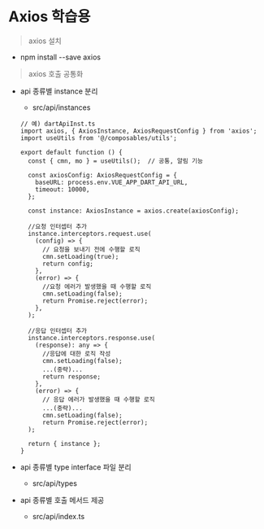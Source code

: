 # Axios 학습용

> axios 설치
  - npm install --save axios

> axios 호출 공통화
  - api 종류별 instance 분리
    - src/api/instances

    ```
    // 예) dartApiInst.ts
    import axios, { AxiosInstance, AxiosRequestConfig } from 'axios';
    import useUtils from '@/composables/utils';

    export default function () {
      const { cmn, mo } = useUtils();  // 공통, 알림 기능
    
      const axiosConfig: AxiosRequestConfig = {
        baseURL: process.env.VUE_APP_DART_API_URL,
        timeout: 10000,
      };

      const instance: AxiosInstance = axios.create(axiosConfig);

      //요청 인터셉터 추가
      instance.interceptors.request.use(
        (config) => {
          // 요청을 보내기 전에 수행할 로직
          cmn.setLoading(true);
          return config;
        },
        (error) => {
          //요청 에러가 발생했을 때 수행할 로직
          cmn.setLoading(false);
          return Promise.reject(error);
        },
      );

      //응답 인터셉터 추가
      instance.interceptors.response.use(
        (response): any => {
          //응답에 대한 로직 작성
          cmn.setLoading(false);
          ...(중략)...
          return response;
        },
        (error) => {
          // 응답 에러가 발생했을 때 수행할 로직
          ...(중략)...
          cmn.setLoading(false);
          return Promise.reject(error);
      );
    
      return { instance };
    }
    ```
    
  - api 종류별 type interface 파일 분리
    - src/api/types
  - api 종류별 호출 메서드 제공
    - src/api/index.ts
